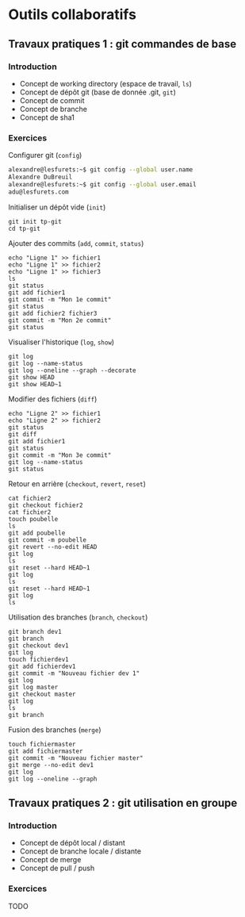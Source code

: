 # Outils collaboratifs

## Travaux pratiques 1 : git commandes de base

### Introduction

- Concept de working directory (espace de travail, `ls`)
- Concept de dépôt git (base de donnée .git, `git`)
- Concept de commit
- Concept de branche
- Concept de sha1

### Exercices

Configurer git (`config`)

```bash
alexandre@lesfurets:~$ git config --global user.name
Alexandre DuBreuil
alexandre@lesfurets:~$ git config --global user.email
adu@lesfurets.com
```

Initialiser un dépôt vide (`init`)

    git init tp-git
    cd tp-git

Ajouter des commits (`add`, `commit`, `status`)

    echo "Ligne 1" >> fichier1
    echo "Ligne 1" >> fichier2
    echo "Ligne 1" >> fichier3
    ls
    git status
    git add fichier1
    git commit -m "Mon 1e commit"
    git status
    git add fichier2 fichier3
    git commit -m "Mon 2e commit"
    git status

Visualiser l'historique (`log`, `show`)

    git log
    git log --name-status
    git log --oneline --graph --decorate
    git show HEAD
    git show HEAD~1

Modifier des fichiers (`diff`)

    echo "Ligne 2" >> fichier1
    echo "Ligne 2" >> fichier2
    git status
    git diff
    git add fichier1
    git status
    git commit -m "Mon 3e commit"
    git log --name-status
    git status

Retour en arrière (`checkout`, `revert`, `reset`)

    cat fichier2
    git checkout fichier2
    cat fichier2
    touch poubelle
    ls
    git add poubelle
    git commit -m poubelle
    git revert --no-edit HEAD
    git log
    ls
    git reset --hard HEAD~1
    git log
    ls
    git reset --hard HEAD~1
    git log
    ls

Utilisation des branches (`branch`, `checkout`)

    git branch dev1
    git branch
    git checkout dev1
    git log
    touch fichierdev1
    git add fichierdev1
    git commit -m "Nouveau fichier dev 1"
    git log
    git log master
    git checkout master
    git log
    ls
    git branch

Fusion des branches (`merge`)

    touch fichiermaster
    git add fichiermaster
    git commit -m "Nouveau fichier master"
    git merge --no-edit dev1
    git log
    git log --oneline --graph

## Travaux pratiques 2 : git utilisation en groupe

### Introduction

- Concept de dépôt local / distant
- Concept de branche locale / distante
- Concept de merge
- Concept de pull / push

### Exercices

TODO


